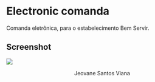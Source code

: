 # Electronic comanda
Comanda eletrônica, para o estabelecimento Bem Servir.
## Screenshot
![](https://i.imgur.com/frLxrQq.png) <br>
<p align="center">Jeovane Santos Viana</p>
